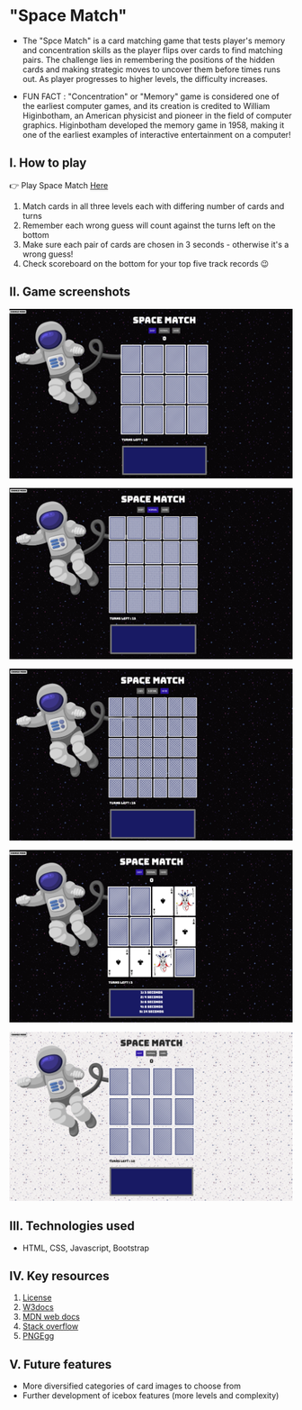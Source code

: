 # "Space Match" 
- The "Spce Match" is a card matching game that tests player's memory and concentration skills as the player flips over cards to find matching pairs. The challenge lies in remembering the positions of the hidden cards and making strategic moves to uncover them before times runs out. As player progresses to higher levels, the difficulty increases. 

- FUN FACT : "Concentration" or "Memory" game is considered one of the earliest computer games, and its creation is credited to William Higinbotham, an American physicist and pioneer in the field of computer graphics. Higinbotham developed the memory game in 1958, making it one of the earliest examples of interactive entertainment on a computer!

## I. How to play

 👉   Play Space Match [Here](https://ellen3128.github.io/Space-Match/)  

1. Match cards in all three levels each with differing number of cards and turns 
2. Remember each wrong guess will count against the turns left on the bottom
3. Make sure each pair of cards are chosen in 3 seconds - otherwise it's a wrong guess! 
4. Check scoreboard on the bottom for your top five track records 😉 

## II. Game screenshots 

![Level1](assets/1.png)

![Level2](assets/2.png)


![Level3](assets/3.png)

![Scoreboard](assets/4.png)

![Mode change](assets/5.png)

## III. Technologies used

- HTML, CSS, Javascript, Bootstrap

## IV. Key resources 

1. [License](./LICENSE.md)
2. [W3docs](https://www.w3docs.com/snippets/javascript/how-to-randomize-shuffle-a-javascript-array.html)
3. [MDN web docs](https://www.developer.mozilla.org)  
4. [Stack overflow](https://www.stackoverflow.com) 
5. [PNGEgg](https://www.pngegg.com/en/png-bcgqn) 

## V. Future features

- More diversified categories of card images to choose from
- Further development of icebox features (more levels and complexity)



